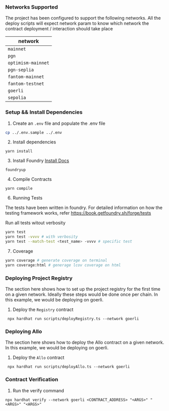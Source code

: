 ### Networks Supported

The project has been configured to support the following networks.
All the deploy scripts will expect network param to know which network the contract deployment / interaction should take place

| network            |
|--------------------|
| `mainnet`           |
| `pgn`          |
| `optimism-mainnet` |
| `pgn-seplia`   |
| `fantom-mainnet`   |
| `fantom-testnet`   |
| `goerli`          |
| `sepolia`          |

### Setup && Install Dependencies

1. Create an `.env` file and populate the .env file
```sh
cp ../.env.sample ../.env
```

2. Install dependencies
```shell
yarn install
```

3. Install Foundry [Install Docs](https://book.getfoundry.sh/getting-started/installation)
```shell
foundryup
```

4. Compile Contracts
```shell
yarn compile
```

6. Running Tests

The tests have been written in foundry.
For detailed information on how the testing framework works, refer https://book.getfoundry.sh/forge/tests

Run all tests witout verbosity
```bash
yarn test
yarn test -vvvv # with verbosity
yarn test --match-test <test_name> -vvvv # specific test
```

7. Coverage

```bash
yarn coverage # generate coverage on terminal
yarn coverage:html # generage lcov coverage on html
```


### Deploying Project Registry

The section here shows how to set up the project registry for the first time on a given network. Ideally these steps would be done once per chain. In this example, we would be deploying on goerli.

1. Deploy the `Registry` contract
```shell
 npx hardhat run scripts/deployRegistry.ts --network goerli
```

### Deploying Allo

The section here shows how to deploy the Allo contract on a given network. In this example, we would be deploying on goerli.

1. Deploy the `Allo` contract
```shell
 npx hardhat run scripts/deployAllo.ts --network goerli
```

### Contract Verification

1. Run the verify command
```shell
npx hardhat verify --network goerli <CONTRACT_ADDRESS> "<ARGS>" "<ARGS>" "<ARGS>"
```